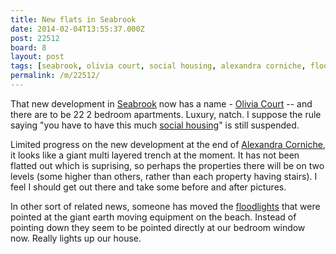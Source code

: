 ```yaml
---
title: New flats in Seabrook
date: 2014-02-04T13:55:37.000Z
post: 22512
board: 8
layout: post
tags: [seabrook, olivia court, social housing, alexandra corniche, floodlights]
permalink: /m/22512/
---
```

That new development in <a href="/wiki/seabrook">Seabrook</a> now has a name - <a href="/wiki/olivia+court">Olivia Court</a> -- and there are to be 22 2 bedroom apartments. Luxury, natch. I suppose the rule saying "you have to have this much <a href="/wiki/social+housing">social housing</a>" is still suspended.

Limited progress on the new development at the end of <a href="/wiki/alexandra+corniche">Alexandra Corniche</a>, it looks like a giant multi layered trench at the moment. It has not been flatted out which is suprising, so perhaps the properties there will be on two levels (some higher than others, rather than each property having stairs). I feel I should get out there and take some before and after pictures.

In other sort of related news, someone has moved the <a href="/wiki/floodlights">floodlights</a> that were pointed at the giant earth moving equipment on the beach. Instead of pointing down they seem to be pointed directly at our bedroom window now. Really lights up our house.
